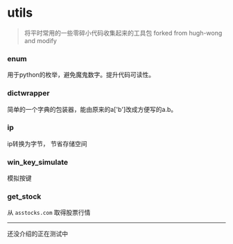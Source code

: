 # utils

> 将平时常用的一些零碎小代码收集起来的工具包
> forked from hugh-wong and modify 



### enum

用于python的枚举，避免魔鬼数字。提升代码可读性。


### dictwrapper

简单的一个字典的包装器，能由原来的a['b']改成方便写的a.b。



### ip

ip转换为字节， 节省存储空间


### win_key_simulate
模拟按键

### get_stock 
从 `asstocks.com` 取得股票行情

--- 
还没介绍的正在测试中
